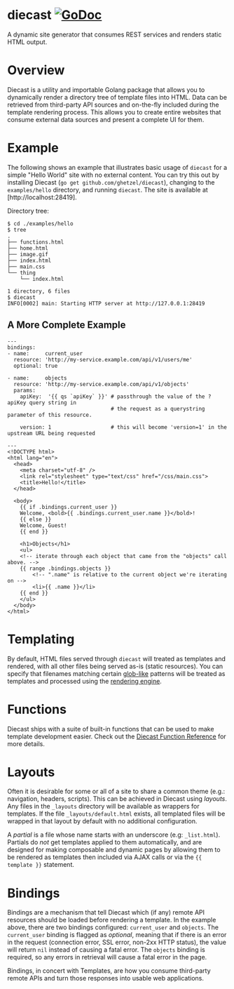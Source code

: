 # diecast [![GoDoc](https://godoc.org/github.com/ghetzel/diecast?status.svg)](https://godoc.org/github.com/ghetzel/diecast)

A dynamic site generator that consumes REST services and renders static HTML output.

# Overview

Diecast is a utility and importable Golang package that allows you to dynamically render a directory tree of template files into HTML.  Data can be retrieved from third-party API sources and on-the-fly included during the template rendering process.  This allows you to create entire websites that consume external data sources and present a complete UI for them.

# Example

The following shows an example that illustrates basic usage of `diecast` for a simple "Hello World" site with no external content.  You can try this out by installing Diecast (`go get github.com/ghetzel/diecast`), changing to the `examples/hello` directory, and running `diecast`.  The site is available at [http://localhost:28419].

Directory tree:
```
$ cd ./examples/hello
$ tree
.
├── functions.html
├── home.html
├── image.gif
├── index.html
├── main.css
└── thing
    └── index.html

1 directory, 6 files
$ diecast
INFO[0002] main: Starting HTTP server at http://127.0.0.1:28419
```

## A More Complete Example
```
---
bindings:
- name:     current_user
  resource: 'http://my-service.example.com/api/v1/users/me'
  optional: true

- name:     objects
  resource: 'http://my-service.example.com/api/v1/objects'
  params:
    apiKey:  '{{ qs `apiKey` }}' # passthrough the value of the ?apiKey query string in
                                 # the request as a querystring parameter of this resource.

    version: 1                   # this will become 'version=1' in the upstream URL being requested

---
<!DOCTYPE html>
<html lang="en">
  <head>
    <meta charset="utf-8" />
    <link rel="stylesheet" type="text/css" href="/css/main.css">
    <title>Hello!</title>
  </head>

  <body>
    {{ if .bindings.current_user }}
    Welcome, <bold>{{ .bindings.current_user.name }}</bold>!
    {{ else }}
    Welcome, Guest!
    {{ end }}

    <h1>Objects</h1>
    <ul>
    <!-- iterate through each object that came from the "objects" call above. -->
    {{ range .bindings.objects }}
        <!-- ".name" is relative to the current object we're iterating on -->
        <li>{{ .name }}</li>
    {{ end }}
    </ul>
  </body>
</html>
```

# Templating

By default, HTML files served through `diecast` will treated as templates and rendered, with all other files being served as-is (static resources).  You can specify that filenames matching certain
[glob-like](https://golang.org/pkg/path/filepath/#Match) patterns will be treated
as templates and processed using the [rendering engine](https://golang.org/pkg/html/template/).

# Functions

Diecast ships with a suite of built-in functions that can be used to make template development easier.  Check out the
[Diecast Function Reference](FUNCTIONS.md) for more details.

# Layouts

Often it is desirable for some or all of a site to share a common theme (e.g.: navigation,
headers, scripts).  This can be achieved in Diecast using _layouts_.  Any files in
the `_layouts` directory will be available as wrappers for templates.  If the file `_layouts/default.html` exists,
all templated files will be wrapped in that layout by default with no additional configuration.

A _partial_ is a file whose name starts with an underscore (e.g: `_list.html`).  Partials do *not* get templates
applied to them automatically, and are designed for making composable and dynamic pages by allowing them to be
rendered as templates then included via AJAX calls or via the `{{ template }}` statement.

# Bindings

Bindings are a mechanism that tell Diecast which (if any) remote API resources should be loaded before rendering a template.  In the example above, there are two bindings configured: `current_user` and `objects`.  The `current_user` binding is flagged as _optional_, meaning that if there is an error in the request (connection error, SSL error, non-2xx HTTP status), the value will return `nil` instead of causing a fatal error. The `objects` binding is required, so any errors in retrieval will cause a fatal error in the page.

Bindings, in concert with Templates, are how you consume third-party remote APIs and turn those responses into usable web applications.
